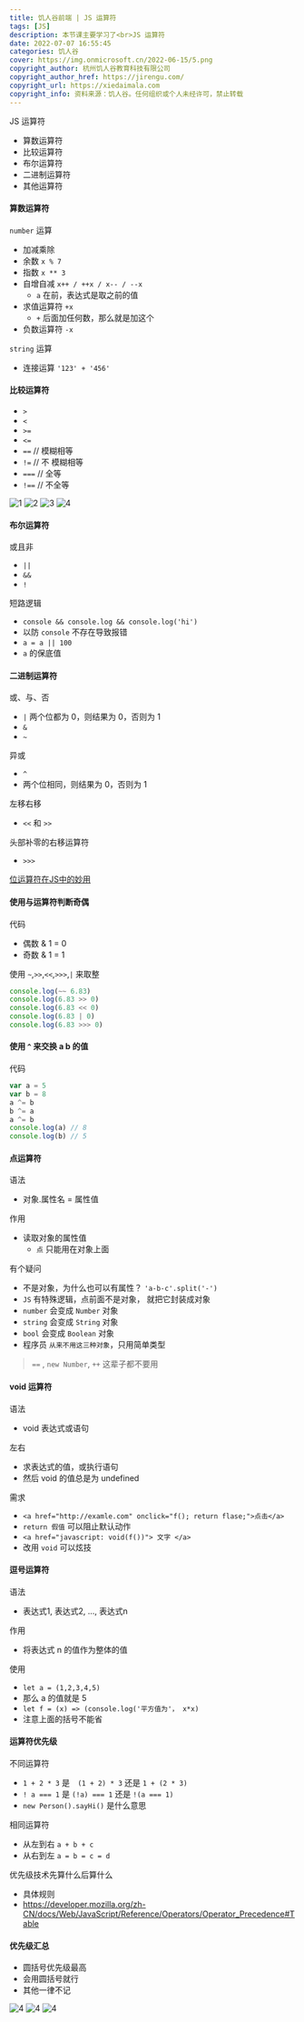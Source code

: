 ```yaml
---
title: 饥人谷前端 | JS 运算符
tags: [JS]
description: 本节课主要学习了<br>JS 运算符
date: 2022-07-07 16:55:45
categories: 饥人谷
cover: https://img.onmicrosoft.cn/2022-06-15/5.png
copyright_author: 杭州饥人谷教育科技有限公司
copyright_author_href: https://jirengu.com/
copyright_url: https://xiedaimala.com
copyright_info: 资料来源：饥人谷。任何组织或个人未经许可，禁止转载
---
```

 JS 运算符
- 算数运算符
- 比较运算符
- 布尔运算符
- 二进制运算符
- 其他运算符

#### 算数运算符
`number` 运算
- 加减乘除
- 余数 `x % 7`
- 指数 `x ** 3`
- 自增自减 `x++ / ++x / x-- / --x`
  - `a` 在前，表达式是取之前的值
- 求值运算符 `+x`
  - `+` 后面加任何数，那么就是加这个
- 负数运算符 `-x`

`string` 运算
- 连接运算 `'123' + '456'`

#### 比较运算符

- `>`
- `<`
- `>=`
- `<=`
- `==` // 模糊相等
- `!=` // 不 模糊相等
- `===` // 全等
- `!==` // 不全等

![1](https://img.onmicrosoft.cn/2022-07-13/1.png)
![2](https://img.onmicrosoft.cn/2022-07-13/2.png)
![3](https://img.onmicrosoft.cn/2022-07-13/3.png)
![4](https://img.onmicrosoft.cn/2022-07-13/4.png)


#### 布尔运算符

或且非
- `||`
- `&&`
- `!`

短路逻辑
- `console && console.log && console.log('hi')`
- 以防 `console` 不存在导致报错
- `a = a || 100`
- `a` 的保底值

#### 二进制运算符
或、与、否
- `|` 两个位都为 0，则结果为 0，否则为 1
- `&`
- `~`

异或
- `^`
- 两个位相同，则结果为 0，否则为 1

左移右移
- `<<` 和 `>>`

头部补零的右移运算符
- `>>>`

[位运算符在JS中的妙用](https://juejin.cn/post/6844903568906911752)

#### 使用与运算符判断奇偶

代码
- 偶数 & 1 = 0
- 奇数 & 1 = 1

使用 `~`,`>>`,`<<`,`>>>`,`|` 来取整

```js
console.log(~~ 6.83)
console.log(6.83 >> 0)
console.log(6.83 << 0)
console.log(6.83 | 0)
console.log(6.83 >>> 0)
```

#### 使用 `^` 来交换 a b 的值

代码

```js
var a = 5
var b = 8
a ^= b
b ^= a
a ^= b
console.log(a) // 8
console.log(b) // 5
```

#### 点运算符
语法
- 对象.属性名 = 属性值

作用
- 读取对象的属性值
  - `点` 只能用在对象上面

有个疑问
- 不是对象，为什么也可以有属性？ `'a-b-c'.split('-')`
- `JS` 有特殊逻辑，点前面不是对象， 就把它封装成对象
- `number` 会变成 `Number` 对象
- `string` 会变成 `String` 对象
- `bool` 会变成 `Boolean` 对象
- 程序员 `从来不用这三种对象`，只用简单类型

> `==` , `new Number`, `++` 这辈子都不要用


#### void 运算符
语法
- void 表达式或语句

左右
- 求表达式的值，或执行语句
- 然后 void 的值总是为 undefined

需求
- `<a href="http://examle.com" onclick="f(); return flase;">点击</a>`
- `return 假值` 可以阻止默认动作
- `<a href="javascript: void(f())"> 文字 </a>`
- 改用 `void` 可以炫技

#### 逗号运算符
语法
- 表达式1, 表达式2, ..., 表达式n

作用
- 将表达式 n 的值作为整体的值

使用
- `let a = (1,2,3,4,5)` 
- 那么 a 的值就是 5
- `let f = (x) => (console.log('平方值为'， x*x)`
- 注意上面的括号不能省

#### 运算符优先级
不同运算符
- `1 + 2 * 3` 是　`(1 + 2) * 3` 还是 `1 + (2 * 3)`
- `! a === 1` 是 `(!a) === 1` 还是 `!(a === 1)`
- `new Person().sayHi()` 是什么意思

相同运算符
- 从左到右 `a + b + c`
- 从右到左 `a = b = c = d`

优先级技术先算什么后算什么
- 具体规则
- https://developer.mozilla.org/zh-CN/docs/Web/JavaScript/Reference/Operators/Operator_Precedence#Table

#### 优先级汇总
- 圆括号优先级最高
- 会用圆括号就行
- 其他一律不记

![4](https://img.onmicrosoft.cn/2022-07-13/5.png)
![4](https://img.onmicrosoft.cn/2022-07-13/6.png)
![4](https://img.onmicrosoft.cn/2022-07-13/7.png)